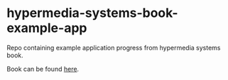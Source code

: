 # hypermedia-systems-book-example-app
Repo containing example application progress from hypermedia systems book.

Book can be found [here](https://hypermedia.systems/book/contents/).
